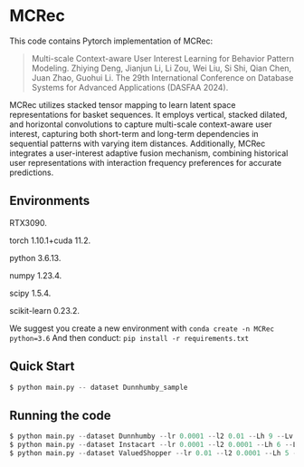 # MCRec

This code contains Pytorch implementation of MCRec:

> Multi-scale Context-aware User Interest Learning for Behavior Pattern Modeling. Zhiying Deng, Jianjun Li, Li Zou, Wei Liu, Si Shi, Qian Chen, Juan Zhao, Guohui Li. The 29th International Conference on Database Systems for Advanced Applications (DASFAA 2024).

MCRec utilizes stacked tensor mapping to learn latent space representations for basket sequences. It employs vertical, stacked dilated, and horizontal convolutions to capture multi-scale context-aware user interest, capturing both short-term and long-term dependencies in sequential patterns with varying item distances. Additionally, MCRec integrates a user-interest adaptive fusion mechanism, combining historical user representations with interaction frequency preferences for accurate predictions.

## Environments  

RTX3090.

torch 1.10.1+cuda 11.2.

python 3.6.13.

numpy 1.23.4.

scipy 1.5.4.

scikit-learn 0.23.2.

We suggest you create a new environment with `conda create -n MCRec python=3.6`
And then conduct: `pip install -r requirements.txt`

## Quick Start

``````python
$ python main.py -- dataset Dunnhumby_sample
``````

## Running the code

```python
$ python main.py --dataset Dunnhumby --lr 0.0001 --l2 0.01 --Lh 9 --Lv 7
$ python main.py --dataset Instacart --lr 0.0001 --l2 0.0001 --Lh 6 --Lv 2
$ python main.py --dataset ValuedShopper --lr 0.01 --l2 0.0001 --Lh 5 --Lv 5
```
